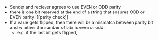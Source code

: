 - Sender and reciever agrees to use EVEN or ODD parity
- there is one bit reserved at the end of a string that ensures ODD or EVEN parity
![[parity check]]
- If a value gets flipped, then there will be a mismatch between parity bit and whether the number of bits is even or odd. 
	- e.g. if the last bit gets flipped, 